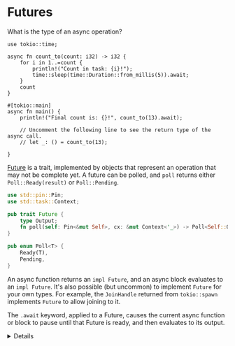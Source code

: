 # Futures

What is the type of an async operation?

```rust,editable,compile_fail
use tokio::time;

async fn count_to(count: i32) -> i32 {
    for i in 1..=count {
        println!("Count in task: {i}!");
        time::sleep(time::Duration::from_millis(5)).await;
    }
    count
}

#[tokio::main]
async fn main() {
    println!("Final count is: {}!", count_to(13).await);

    // Uncomment the following line to see the return type of the async call.
    // let _: () = count_to(13);

}
```

[Future](https://doc.rust-lang.org/nightly/src/core/future/future.rs.html#37)
is a trait, implemented by objects that represent an operation that may not be
complete yet. A future can be polled, and `poll` returns either
`Poll::Ready(result)` or `Poll::Pending`.

```rust
use std::pin::Pin;
use std::task::Context;

pub trait Future {
    type Output;
    fn poll(self: Pin<&mut Self>, cx: &mut Context<'_>) -> Poll<Self::Output>;
}

pub enum Poll<T> {
    Ready(T),
    Pending,
}
```

An async function returns an `impl Future`, and an async block evaluates to an
`impl Future`. It's also possible (but uncommon) to implement `Future` for your
own types. For example, the `JoinHandle` returned from `tokio::spawn` implements
`Future` to allow joining to it.

The `.await` keyword, applied to a Future, causes the current async function or
block to pause until that Future is ready, and then evaluates to its output.

<details>

* The `Future` and `Poll` types are conceptually quite simple, and implemented as
  such in `std::task`.

* We will not get to `Pin` and `Context`, as we will focus on writing async
  code, rather than building new async primitives. Briefly:

  * `Context` allows a Future to schedule itself to be polled again when an
    event occurs.

  * `Pin` ensures that the Future isn't moved in memory, so that pointers into
    that future remain valid. This is required to allow references to remain
    valid after an `.await`.

</details>
